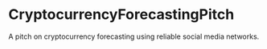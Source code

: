 # CryptocurrencyForecastingPitch
A pitch on cryptocurrency forecasting using reliable social media networks.
